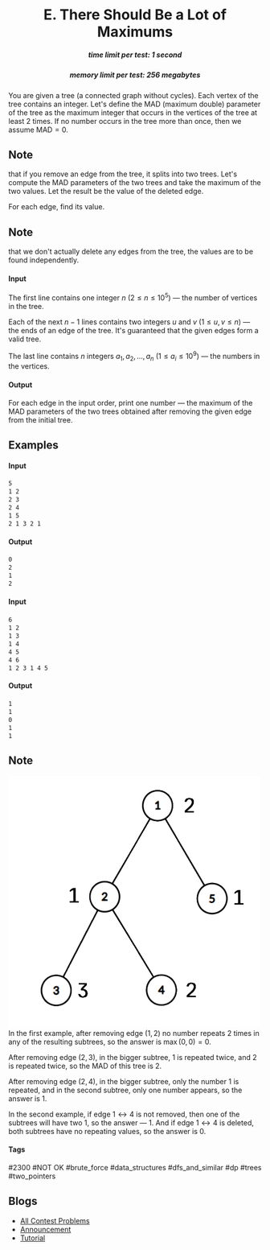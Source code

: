 <h1 style='text-align: center;'> E. There Should Be a Lot of Maximums</h1>

<h5 style='text-align: center;'>time limit per test: 1 second</h5>
<h5 style='text-align: center;'>memory limit per test: 256 megabytes</h5>

You are given a tree (a connected graph without cycles). Each vertex of the tree contains an integer. Let's define the $\mathrm{MAD}$ (maximum double) parameter of the tree as the maximum integer that occurs in the vertices of the tree at least $2$ times. If no number occurs in the tree more than once, then we assume $\mathrm{MAD}=0$.

## Note

 that if you remove an edge from the tree, it splits into two trees. Let's compute the $\mathrm{MAD}$ parameters of the two trees and take the maximum of the two values. Let the result be the value of the deleted edge.

For each edge, find its value. 
## Note

 that we don't actually delete any edges from the tree, the values are to be found independently.

#### Input

The first line contains one integer $n$ ($2 \le n \le 10^5$) — the number of vertices in the tree.

Each of the next $n - 1$ lines contains two integers $u$ and $v$ ($1 \le u, v \le n$) — the ends of an edge of the tree. It's guaranteed that the given edges form a valid tree.

The last line contains $n$ integers $a_1, a_2, \ldots, a_n$ ($1 \le a_i \le 10^9$) — the numbers in the vertices.

#### Output

For each edge in the input order, print one number — the maximum of the $\mathrm{MAD}$ parameters of the two trees obtained after removing the given edge from the initial tree.

## Examples

#### Input


```text
5
1 2
2 3
2 4
1 5
2 1 3 2 1
```
#### Output


```text
0
2
1
2
```
#### Input


```text
6
1 2
1 3
1 4
4 5
4 6
1 2 3 1 4 5
```
#### Output


```text
1
1
0
1
1
```
## Note

 ![](images/abe1061bef4931469b8f837655a781d2f5f086f2.png) In the first example, after removing edge $(1, 2)$ no number repeats $2$ times in any of the resulting subtrees, so the answer is $\max(0, 0)=0$.

After removing edge $(2, 3)$, in the bigger subtree, $1$ is repeated twice, and $2$ is repeated twice, so the $\mathrm{MAD}$ of this tree is $2$.

After removing edge $(2, 4)$, in the bigger subtree, only the number $1$ is repeated, and in the second subtree, only one number appears, so the answer is $1$.

In the second example, if edge $1 \leftrightarrow 4$ is not removed, then one of the subtrees will have two $1$, so the answer — $1$. And if edge $1 \leftrightarrow 4$ is deleted, both subtrees have no repeating values, so the answer is $0$.



#### Tags 

#2300 #NOT OK #brute_force #data_structures #dfs_and_similar #dp #trees #two_pointers 

## Blogs
- [All Contest Problems](../Codeforces_Round_862_(Div._2).md)
- [Announcement](../blogs/Announcement.md)
- [Tutorial](../blogs/Tutorial.md)
